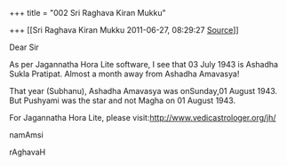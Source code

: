 +++
title = "002 Sri Raghava Kiran Mukku"

+++
[[Sri Raghava Kiran Mukku	2011-06-27, 08:29:27 [Source](https://groups.google.com/g/bvparishat/c/F6FeQ_M_SDA)]]



Dear Sir

  

As per Jagannatha Hora Lite software, I see that 03 July 1943 is Ashadha Sukla Pratipat. Almost a month away from Ashadha Amavasya!

  

That year (Subhanu), Ashadha Amavasya was onSunday,01 August 1943. But Pushyami was the star and not Magha on 01 August 1943.

  

For Jagannatha Hora Lite, please visit:<http://www.vedicastrologer.org/jh/>

  

namAmsi

rAghavaH

